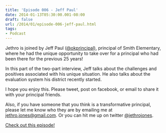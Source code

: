 ```yaml
---
title: 'Episode 006 - Jeff Paul'
date: 2014-01-13T05:30:00.001-08:00
draft: false
url: /2014/01/episode-006-jeff-paul.html
tags: 
- Podcast
---
```


  

Jethro is joined by Jeff Paul ([@okprincipal)](https://twitter.com/okprincipal), principal of Smith Elementary, where he had the unique opportunity to take over for a principal who had been there for the previous 25 years! 

In this part of the two-part interview, Jeff talks about the challenges and positives associated with his unique situation. He also talks about the evaluation system his district recently started. 

I hope you enjoy this. Please tweet, post on facebook, or email to share it with your principal friends. 

Also, if you have someone that you think is a transformative principal, please let me know who they are by emailing me at [jethro.jones@gmail.com](mailto://jethrojones@gmail.com). Or you can hit me up on twitter [@jethrojones](https://twitter.com/jethrojones). 

  

[Check out this episode!](http://directory.libsyn.com/episode/index/id/2627369)